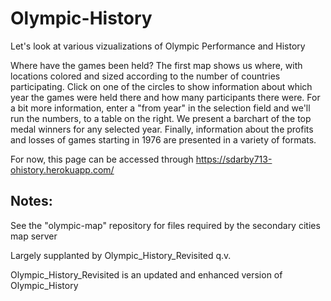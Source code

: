 # Olympic-History

Let's look at various vizualizations of Olympic Performance and History

Where have the games been held?  The first map shows us where, with locations colored and sized according to the number of countries participating.  Click on one of the circles to show information about which year the games were held there and how many participants there were.
For a bit more information, enter a "from year" in the selection field and  we'll run the numbers, to a table on the right.
We present a barchart of the top medal winners for any selected year.
Finally, information about the profits and losses of games starting in 1976 are presented in a variety of formats.

For now, this page can be accessed through https://sdarby713-ohistory.herokuapp.com/

## Notes:

See the "olympic-map" repository for files required by the secondary cities map server

Largely supplanted by Olympic_History_Revisited q.v. 

Olympic_History_Revisited is an updated and enhanced version of Olympic_History
